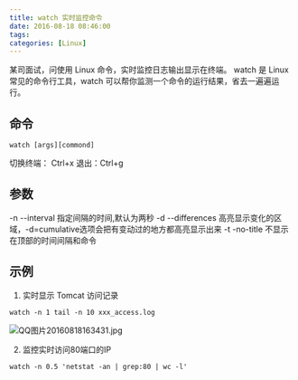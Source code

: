 ```yaml
---
title: watch 实时监控命令
date: 2016-08-18 08:46:00
tags: 
categories: [Linux]
---
```


某司面试，问使用 Linux 命令，实时监控日志输出显示在终端。
watch 是 Linux 常见的命令行工具，watch 可以帮你监测一个命令的运行结果，省去一遍遍运行。
## 命令
```
watch [args][commond]
```
切换终端： Ctrl+x
退出：Ctrl+g

## 参数
-n --interval  指定间隔的时间,默认为两秒
-d --differences  高亮显示变化的区域，-d=cumulative选项会把有变动过的地方都高亮显示出来
-t  -no-title  不显示在顶部的时间间隔和命令

## 示例
1. 实时显示 Tomcat 访问记录
```
watch -n 1 tail -n 10 xxx_access.log
```
![QQ图片20160818163431.jpg][1]

2. 监控实时访问80端口的IP
```
watch -n 0.5 'netstat -an | grep:80 | wc -l' 
```


  [1]: https://applehater.cn/usr/uploads/2016/08/3957528321.jpg